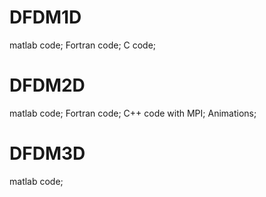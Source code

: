 # DFDM1D
matlab code;
Fortran code;
C code;
# DFDM2D
matlab code;
Fortran code;
C++ code with MPI;
Animations;

# DFDM3D
matlab code;
